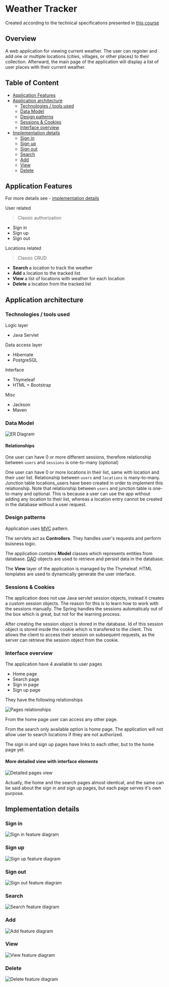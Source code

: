 # Weather Tracker

Created according to the technical specifications presented
in [this course](https://zhukovsd.github.io/java-backend-learning-course/Projects/WeatherViewer/)

## Overview

A web application for viewing current weather. The user can register and add one or multiple locations (cities, villages, or other places) to their collection. Afterward, the main page of the application will display a list of user places with their current weather.

## Table of Content

- [Application Features](#application-features)
- [Application architecture](#application-architecture)
  - [Technologies / tools used](#technologies--tools-used)
  - [Data Model](#data-model)
  - [Design patterns](#design-patterns)
  - [Sessions & Cookies](#sessions--cookies)
  - [Interface overview](#interface-overview)
- [Implementation details](#implementation-details)
  - [Sign in](#sign-in)
  - [Sign up](#sign-up)
  - [Sign out](#sign-out)
  - [Search](#search)
  - [Add](#add)
  - [View](#view)
  - [Delete](#delete)

## Application Features

For more details see - [implementation details](#implementation-details)

User related
> Classic authorization

- Sign in
- Sign up
- Sign out

Locations related
> Classic CRUD

- **Search** a location to track the weather
- **Add** a location to the tracked list
- **View** a list of locations with weather for each location
- **Delete** a location from the tracked list

## Application architecture

### Technologies / tools used

Logic layer

- Java Servlet

Data access layer

- Hibernate
- PostgreSQL

Interface

- Thymeleaf
- HTML + Bootstrap

Misc

- Jackson
- Maven

### Data Model

![ER Diagram](img/ER%20Diagram.svg)

#### Relationships

One user can have 0 or more different sessions, therefore relationship between `users` and `sessions` is one-to-many (optional)

One user can have 0 or more locations in their list, same with location and their user list. Relationship between `users` and `locations` is many-to-many. Junction table locations_users have been created in order to implement this relationship. Note that relationship between `users` and junction table is one-to-many and optional. This is because a user can use the app without adding any location to their list, whereas a location entry cannot be created in the database without a user request.

### Design patterns

Application uses [MVC](https://en.wikipedia.org/wiki/Model%E2%80%93view%E2%80%93controller) pattern.

The servlets act as **Controllers**. They handles user's requests and perform buisness logic.

The application contains **Model** classes which represents entities from database. [DAO](https://en.wikipedia.org/wiki/Data_access_object) objects are used to retrieve and persist data in the database.

The **View** layer of the application is managed by the Thymeleaf. HTML templates are used to dynamically generate the user interface.

### Sessions & Cookies

The application does not use Java servlet session objects, instead it creates a custom session objects. The reason for this is to learn how to work with the sessions manually. The Spring handles the sessions automaticaly out of the box which is great, but not for the learning process.

After creating the session object is stored in the database. Id of this session object is stored inside the cookie which is transfered to the client. This allows the client to access their session on subsequent requests, as the server can retrieve the session object from the cookie.

### Interface overview

The application have 4 available to user pages

- Home page
- Search page
- Sign in page
- Sign up page

They have the following relationships

![Pages relationships](img/Pages%20simple.svg)

From the home page user can access any other page.

From the search only available option is home page. The application will not allow user to search locations if thiey are not authorized.

The sign in and sign up pages have links to each other, but to the home page yet.

#### More detailed view with interface elements

![Detailed pages view](img/Pages.svg)

Actually, the home and the search pages almost identical, and the same can be said about the sign in and sign up pages, but each page serves it's own purpose.

## Implementation details

### Sign in

![Sign in feature diagram](img/Sign-in.svg)

### Sign up

![Sign up feature diagram](img/Sign-up.svg)

### Sign out

![Sign out feature diagram](img/Sign-out.svg)

### Search

![Search feature diagram](img/Search.svg)

### Add

![Add feature diagram](img/Add.svg)

### View

![View feature diagram](img/View.svg)

### Delete

![Delete feature diagram](img/Delete.svg)
